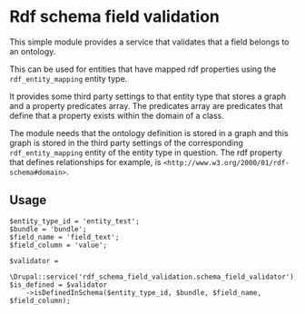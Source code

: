 # Rdf schema field validation

This simple module provides a service that validates that a field
belongs to an ontology.

This can be used for entities that have mapped rdf properties 
using the `rdf_entity_mapping` entity type.

It provides some third party settings to that entity type that stores
a graph and a property predicates array. The predicates array are
predicates that define that a property exists within the domain of a
class.

The module needs that the ontology definition is stored in a graph
and this graph is stored in the third party settings of the
corresponding `rdf_entity_mapping` entity of the entity type in question.
The rdf property that defines relationships for example, is 
`<http://www.w3.org/2000/01/rdf-schema#domain>`.

## Usage
```
$entity_type_id = 'entity_test';
$bundle = 'bundle';
$field_name = 'field_text';
$field_column = 'value';
 
$validator =
    \Drupal::service('rdf_schema_field_validation.schema_field_validator');
$is_defined = $validator
    ->isDefinedInSchema($entity_type_id, $bundle, $field_name, $field_column);
```
